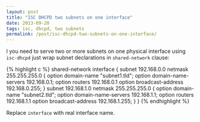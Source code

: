 ```yaml
---
layout: post
title: "ISC DHCPD two subnets on one interface"
date: 2013-09-20
tags: isc, dhcpd, two subnets
permalink: /post/isc-dhcpd-two-subnets-on-one-interface/
---
```

I you need to serve two or more subnets on one physical interface using `isc-dhcpd` just wrap subnet declarations in `shared-network` clause:

{% highlight c %}
shared-network interface {
    subnet 192.168.0.0 netmask 255.255.255.0 {
        option domain-name "subnet1.tld";
        option domain-name-servers 192.168.0.1;
        option routers 192.168.0.1
        option broadcast-address 192.168.0.255;
    }
    subnet 192.168.1.0 netmask 255.255.255.0 {
        option domain-name "subnet2.tld";
        option domain-name-servers 192.168.1.1;
        option routers 192.168.1.1
        option broadcast-address 192.168.1.255;
    }
}
{% endhighlight %}

Replace `interface` with real interface name.
